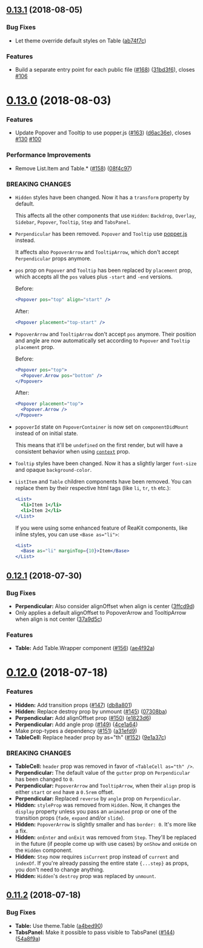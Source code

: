 <a name="0.13.1"></a>
## [0.13.1](https://github.com/reakit/reakit/compare/v0.13.0...v0.13.1) (2018-08-05)


### Bug Fixes

* Let theme override default styles on Table ([ab74f7c](https://github.com/reakit/reakit/commit/ab74f7c))


### Features

* Build a separate entry point for each public file ([#168](https://github.com/reakit/reakit/issues/168)) ([31bd3f6](https://github.com/reakit/reakit/commit/31bd3f6)), closes [#106](https://github.com/reakit/reakit/issues/106)



<a name="0.13.0"></a>
# [0.13.0](https://github.com/reakit/reakit/compare/v0.12.1...v0.13.0) (2018-08-03)


### Features

* Update Popover and Tooltip to use popper.js ([#163](https://github.com/reakit/reakit/issues/163)) ([d6ac36e](https://github.com/reakit/reakit/commit/d6ac36e)), closes [#130](https://github.com/reakit/reakit/issues/130) [#100](https://github.com/reakit/reakit/issues/100)


### Performance Improvements

* Remove List.Item and Table.* ([#158](https://github.com/reakit/reakit/issues/158)) ([08f4c97](https://github.com/reakit/reakit/commit/08f4c97))


### BREAKING CHANGES

* `Hidden` styles have been changed. Now it has a `transform` property by default.

  This affects all the other components that use `Hidden`: `Backdrop`, `Overlay`, `Sidebar`, `Popover`, `Tooltip`, `Step` and `TabsPanel`.
* `Perpendicular` has been removed. `Popover` and `Tooltip` use [popper.js](https://github.com/FezVrasta/popper.js) instead. 

  It affects also `PopoverArrow` and `TooltipArrow`, which don't accept `Perpendicular` props anymore.
* `pos` prop on `Popover` and `Tooltip` has been replaced by `placement` prop, which accepts all the `pos` values plus `-start` and `-end` versions.

  Before:
  ```jsx
  <Popover pos="top" align="start" />
  ```

  After:
  ```jsx
  <Popover placement="top-start" />
  ```
* `PopoverArrow` and `TooltipArrow` don't accept `pos` anymore. Their position and angle are now automatically set according to `Popover` and `Tooltip` `placement` prop.

  Before:
  ```jsx
  <Popover pos="top">
    <Popover.Arrow pos="bottom" />
  </Popover>
  ```

  After:
  ```jsx
  <Popover placement="top">
    <Popover.Arrow />
  </Popover>
  ```
* `popoverId` state on `PopoverContainer` is now set on `componentDidMount` instead of on initial state. 

  This means that it'll be `undefined` on the first render, but will have a consistent behavior when using [`context`](https://github.com/diegohaz/constate#context) prop.
* `Tooltip` styles have been changed. Now it has a slightly larger `font-size` and opaque `background-color`.
* `ListItem` and `Table` children components have been removed. You can replace them by their respective html tags (like `li`, `tr`, `th` etc.):

  ```jsx
  <List>
    <li>Item 1</li>
    <li>Item 2</li>
  </List>
  ```

  If you were using some enhanced feature of ReaKit components, like inline styles, you can use `<Base as="li">`:

  ```jsx
  <List>
    <Base as="li" marginTop={10}>Item</Base>
  </List>
  ```



<a name="0.12.1"></a>
## [0.12.1](https://github.com/reakit/reakit/compare/v0.12.0...v0.12.1) (2018-07-30)


### Bug Fixes

* **Perpendicular:** Also consider alignOffset when align is center ([3ffcd9d](https://github.com/reakit/reakit/commit/3ffcd9d))
* Only applies a default alignOffset to PopoverArrow and TooltipArrow when align is not center ([37a9d5c](https://github.com/reakit/reakit/commit/37a9d5c))


### Features

* **Table:** Add Table.Wrapper component ([#156](https://github.com/reakit/reakit/issues/156)) ([ae4f92a](https://github.com/reakit/reakit/commit/ae4f92a))



<a name="0.12.0"></a>
# [0.12.0](https://github.com/reakit/reakit/compare/v0.11.2...v0.12.0) (2018-07-18)


### Features

* **Hidden:** Add transition props ([#147](https://github.com/reakit/reakit/issues/147)) ([db8a801](https://github.com/reakit/reakit/commit/db8a801))
* **Hidden:** Replace destroy prop by unmount ([#145](https://github.com/reakit/reakit/issues/145)) ([07308ba](https://github.com/reakit/reakit/commit/07308ba))
* **Perpendicular:** Add alignOffset prop ([#150](https://github.com/reakit/reakit/issues/150)) ([e1823d6](https://github.com/reakit/reakit/commit/e1823d6))
* **Perpendicular:** Add angle prop ([#149](https://github.com/reakit/reakit/issues/149)) ([4ce1a64](https://github.com/reakit/reakit/commit/4ce1a64))
* Make prop-types a dependency ([#151](https://github.com/reakit/reakit/issues/151)) ([a31efd9](https://github.com/reakit/reakit/commit/a31efd9))
* **TableCell:** Replace header prop by as="th" ([#152](https://github.com/reakit/reakit/issues/152)) ([9e1a37c](https://github.com/reakit/reakit/commit/9e1a37c))


### BREAKING CHANGES

* **TableCell:** `header` prop was removed in favor of `<TableCell as="th" />`.
* **Perpendicular:** The default value of the `gutter` prop on `Perpendicular` has been changed to `0`.
* **Perpendicular:** `PopoverArrow` and `TooltipArrow`, when their `align` prop is either `start` or `end` have a `0.5rem` offset.
* **Perpendicular:** Replaced `reverse` by `angle` prop on `Perpendicular`.
* **Hidden:** `styleProp` was removed from `Hidden`. Now, it changes the `display` property unless you pass an `animated` prop or one of the transition props (`fade`, `expand` and/or `slide`).
* **Hidden:** `PopoverArrow` is slightly smaller and has `border: 0`. It's more like a fix.
* **Hidden:** `onEnter` and `onExit` was removed from `Step`. They'll be replaced in the future (if people come up with use cases) by `onShow` and `onHide` on the `Hidden` component.
* **Hidden:** `Step` now requires `isCurrent` prop instead of `current` and `indexOf`. If you're already passing the entire state `{...step}` as props, you don't need to change anything.
* **Hidden:** `Hidden`'s `destroy` prop was replaced by `unmount`.



<a name="0.11.2"></a>
## [0.11.2](https://github.com/reakit/reakit/compare/v0.11.1...v0.11.2) (2018-07-18)


### Bug Fixes

* **Table:** Use theme.Table ([a4bed90](https://github.com/reakit/reakit/commit/a4bed90))
* **TabsPanel:** Make it possible to pass visible to TabsPanel ([#144](https://github.com/reakit/reakit/issues/144)) ([54a8f9a](https://github.com/reakit/reakit/commit/54a8f9a))




